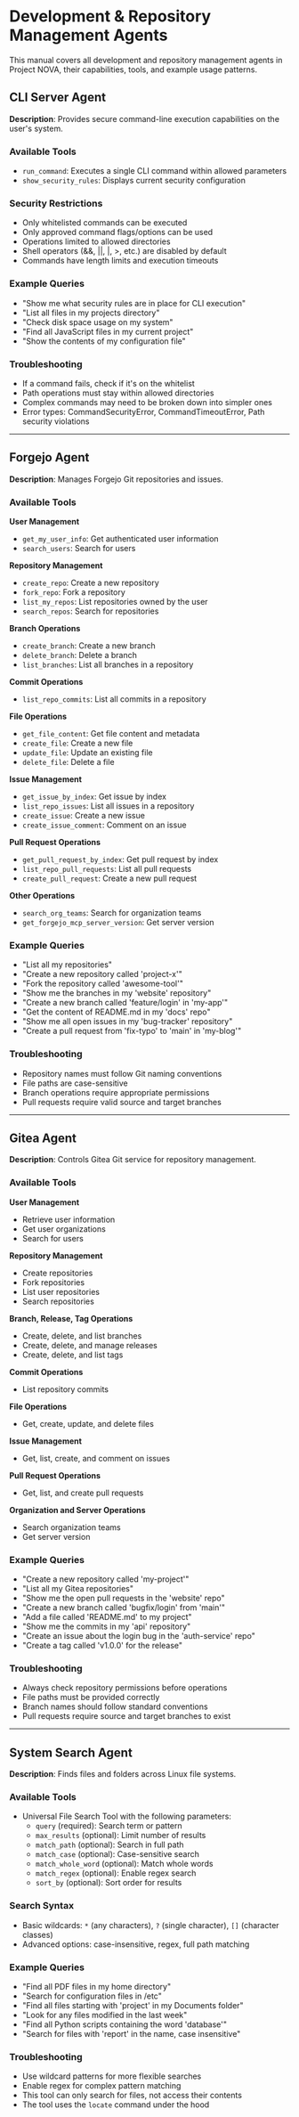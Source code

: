 # Development & Repository Management Agents

This manual covers all development and repository management agents in Project NOVA, their capabilities, tools, and example usage patterns.

## CLI Server Agent

**Description**: Provides secure command-line execution capabilities on the user's system.

### Available Tools
- `run_command`: Executes a single CLI command within allowed parameters
- `show_security_rules`: Displays current security configuration

### Security Restrictions
- Only whitelisted commands can be executed
- Only approved command flags/options can be used
- Operations limited to allowed directories
- Shell operators (&&, ||, |, >, etc.) are disabled by default
- Commands have length limits and execution timeouts

### Example Queries
- "Show me what security rules are in place for CLI execution"
- "List all files in my projects directory"
- "Check disk space usage on my system"
- "Find all JavaScript files in my current project"
- "Show the contents of my configuration file"

### Troubleshooting
- If a command fails, check if it's on the whitelist
- Path operations must stay within allowed directories
- Complex commands may need to be broken down into simpler ones
- Error types: CommandSecurityError, CommandTimeoutError, Path security violations

---

## Forgejo Agent

**Description**: Manages Forgejo Git repositories and issues.

### Available Tools
**User Management**
- `get_my_user_info`: Get authenticated user information
- `search_users`: Search for users

**Repository Management**
- `create_repo`: Create a new repository
- `fork_repo`: Fork a repository
- `list_my_repos`: List repositories owned by the user
- `search_repos`: Search for repositories

**Branch Operations**
- `create_branch`: Create a new branch
- `delete_branch`: Delete a branch
- `list_branches`: List all branches in a repository

**Commit Operations**
- `list_repo_commits`: List all commits in a repository

**File Operations**
- `get_file_content`: Get file content and metadata
- `create_file`: Create a new file
- `update_file`: Update an existing file
- `delete_file`: Delete a file

**Issue Management**
- `get_issue_by_index`: Get issue by index
- `list_repo_issues`: List all issues in a repository
- `create_issue`: Create a new issue
- `create_issue_comment`: Comment on an issue

**Pull Request Operations**
- `get_pull_request_by_index`: Get pull request by index
- `list_repo_pull_requests`: List all pull requests
- `create_pull_request`: Create a new pull request

**Other Operations**
- `search_org_teams`: Search for organization teams
- `get_forgejo_mcp_server_version`: Get server version

### Example Queries
- "List all my repositories"
- "Create a new repository called 'project-x'"
- "Fork the repository called 'awesome-tool'"
- "Show me the branches in my 'website' repository"
- "Create a new branch called 'feature/login' in 'my-app'"
- "Get the content of README.md in my 'docs' repo"
- "Show me all open issues in my 'bug-tracker' repository"
- "Create a pull request from 'fix-typo' to 'main' in 'my-blog'"

### Troubleshooting
- Repository names must follow Git naming conventions
- File paths are case-sensitive
- Branch operations require appropriate permissions
- Pull requests require valid source and target branches

---

## Gitea Agent

**Description**: Controls Gitea Git service for repository management.

### Available Tools
**User Management**
- Retrieve user information
- Get user organizations
- Search for users

**Repository Management**
- Create repositories
- Fork repositories
- List user repositories
- Search repositories

**Branch, Release, Tag Operations**
- Create, delete, and list branches
- Create, delete, and manage releases
- Create, delete, and list tags

**Commit Operations**
- List repository commits

**File Operations**
- Get, create, update, and delete files

**Issue Management**
- Get, list, create, and comment on issues

**Pull Request Operations**
- Get, list, and create pull requests

**Organization and Server Operations**
- Search organization teams
- Get server version

### Example Queries
- "Create a new repository called 'my-project'"
- "List all my Gitea repositories"
- "Show me the open pull requests in the 'website' repo"
- "Create a new branch called 'bugfix/login' from 'main'"
- "Add a file called 'README.md' to my project"
- "Show me the commits in my 'api' repository"
- "Create an issue about the login bug in the 'auth-service' repo"
- "Create a tag called 'v1.0.0' for the release"

### Troubleshooting
- Always check repository permissions before operations
- File paths must be provided correctly
- Branch names should follow standard conventions
- Pull requests require source and target branches to exist

---

## System Search Agent

**Description**: Finds files and folders across Linux file systems.

### Available Tools
- Universal File Search Tool with the following parameters:
  - `query` (required): Search term or pattern
  - `max_results` (optional): Limit number of results
  - `match_path` (optional): Search in full path
  - `match_case` (optional): Case-sensitive search
  - `match_whole_word` (optional): Match whole words
  - `match_regex` (optional): Enable regex search
  - `sort_by` (optional): Sort order for results

### Search Syntax
- Basic wildcards: `*` (any characters), `?` (single character), `[]` (character classes)
- Advanced options: case-insensitive, regex, full path matching

### Example Queries
- "Find all PDF files in my home directory"
- "Search for configuration files in /etc"
- "Find all files starting with 'project' in my Documents folder"
- "Look for any files modified in the last week"
- "Find all Python scripts containing the word 'database'"
- "Search for files with 'report' in the name, case insensitive"

### Troubleshooting
- Use wildcard patterns for more flexible searches
- Enable regex for complex pattern matching
- This tool can only search for files, not access their contents
- The tool uses the `locate` command under the hood
